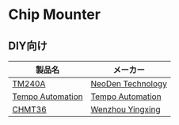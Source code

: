 # Chip Mounter

## DIY向け

| 製品名 | メーカー |
| -- | -- |
| [TM240A](http://www.neodentech.com/bbx/996360-996360.html?id=26798&pid=761183) | [NeoDen Technology](http://www.neodentech.com/) |
| [Tempo Automation](http://tempoautomation.com/) | [Tempo Automation](http://tempoautomation.com/) |
|[CHMT36](http://www.zjyingxing.com/e_products/Desktop-Pick-and-Place-Machine-145.html)|[Wenzhou Yingxing](http://www.zjyingxing.com/)|



